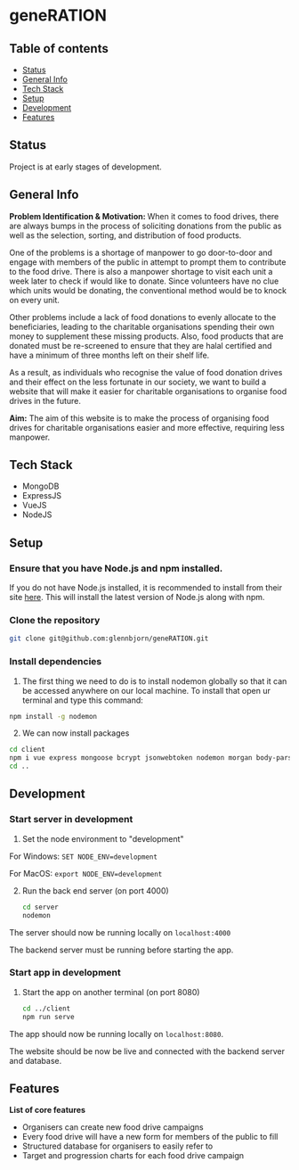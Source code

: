 # geneRATION

## Table of contents

- [Status](#status)
- [General Info](#general-info)
- [Tech Stack](#tech-stack)
- [Setup](#setup)
- [Development](#development)
- [Features](#features)

## Status

Project is at early stages of development.

## General Info

<b>Problem Identification & Motivation: </b>
When it comes to food drives, there are always bumps in the process of soliciting donations from the public as well as the selection, sorting, and distribution of food products.  

One of the problems is a shortage of manpower to go door-to-door and engage with members of the public in attempt to prompt them to contribute to the food drive. There is also a manpower shortage to visit each unit a week later to check if would like to donate. Since volunteers have no clue which units would be donating, the conventional method would be to knock on every unit.  

Other problems include a lack of food donations to evenly allocate to the beneficiaries, leading to the charitable organisations spending their own money to supplement these missing products. Also, food products that are donated must be re-screened to ensure that they are halal certified and have a minimum of three months left on their shelf life.  

As a result, as individuals who recognise the value of food donation drives and their effect on the less fortunate in our society, we want to build a website that will make it easier for charitable organisations to organise food drives in the future.  

<b>Aim:</b>
The aim of this website is to make the process of organising food drives for charitable organisations easier and more effective, requiring less manpower.  

## Tech Stack

- MongoDB
- ExpressJS
- VueJS
- NodeJS

## Setup

### Ensure that you have Node.js and npm installed.

If you do not have Node.js installed, it is recommended to install from their site [here](https://nodejs.org/en/). This will install the latest version of Node.js along with npm.

### Clone the repository

```bash
git clone git@github.com:glennbjorn/geneRATION.git
```

### Install dependencies

1. The first thing we need to do is to install nodemon globally so that it can be accessed anywhere on our local machine. To install that open ur terminal and type this command:
```bash
npm install -g nodemon
```

2. We can now install packages
```bash
cd client
npm i vue express mongoose bcrypt jsonwebtoken nodemon morgan body-parser cors dotenv --save
cd ..
```

## Development

### Start server in development

1. Set the node environment to "development"

For Windows:
    ```
    SET NODE_ENV=development
    ```

For MacOS:
    ```
    export NODE_ENV=development
    ```

2. Run the back end server (on port 4000)
    ```bash
    cd server
    nodemon
    ```

The server should now be running locally on `localhost:4000`

The backend server must be running before starting the app.

### Start app in development

1. Start the app on another terminal (on port 8080)
    ```bash
    cd ../client
    npm run serve
    ```

The app should now be running locally on `localhost:8080`.

The website should be now be live and connected with the backend server and database.

## Features

<b>List of core features</b>

- Organisers can create new food drive campaigns
- Every food drive will have a new form for members of the public to fill
- Structured database for organisers to easily refer to
- Target and progression charts for each food drive campaign
